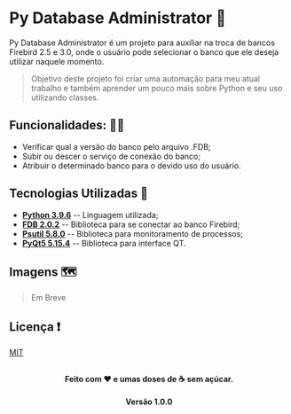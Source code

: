 # Py Database Administrator 🐍

Py Database Administrator é um projeto para auxiliar na troca de bancos Firebird 2.5 e 3.0, onde o usuário pode selecionar o banco que ele deseja utilizar naquele momento.

>Objetivo deste projeto foi criar uma automação para meu atual trabalho e também aprender um pouco mais sobre Python e seu uso utilizando classes.
##

## Funcionalidades: 👨‍💻
- Verificar qual a versão do banco pelo arquivo .FDB;
- Subir ou descer o serviço de conexão do banco;
- Atribuir o determinado banco para o devido uso do usuário.


## Tecnologias Utilizadas 🤖

- [**Python 3.9.6**](https://www.python.org/downloads/release/python-396/) -- Linguagem utilizada; 
- [**FDB 2.0.2**](https://pypi.org/project/fdb/) -- Biblioteca para se conectar ao banco Firebird;
- [**Psutil 5.8.0**](https://pypi.org/project/psutil/) -- Biblioteca para monitoramento de processos;
- [**PyQt5 5.15.4**](https://pypi.org/project/PyQt5/) -- Biblioteca para interface QT.

## Imagens 🗺️
>Em Breve


## Licença ❗
[MIT](https://choosealicense.com/licenses/mit/)

##
<h4 align="center">Feito com ❤️ e umas doses de ☕ sem açúcar.</h4>
<p align="center"><b>Versão 1.0.0</b></p>